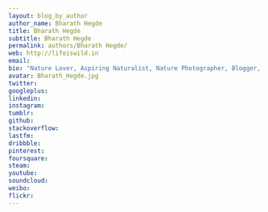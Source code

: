```yaml
---
layout: blog_by_author
author_name: Bharath Hegde
title: Bharath Hegde
subtitle: Bharath Hegde
permalink: authors/Bharath Hegde/
web: http://lifeiswild.in
email: 
bio: "Nature Lover, Aspiring Naturalist, Nature Photographer, Blogger, based in Bangalore, India"
avatar: Bharath_Hegde.jpg
twitter: 
googleplus:
linkedin:
instagram:
tumblr:
github:
stackoverflow:
lastfm:
dribbble:
pinterest:
foursquare:
steam:
youtube:
soundcloud:
weibo:
flickr:
---
```

